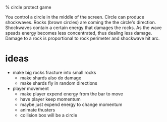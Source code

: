 % circle protect game

You control a circle in the middle of the screen.
Circle can produce shockwaves.
Rocks (brown circles) are coming the the circle's direction.
Shockwaves contain a certain energy that damages the rocks.
As the wave speads energy becomes less concentrated, thus dealing less damage.
Damage to a rock is proportional to rock perimeter and shockwave hit arc.

ideas
=====

* make big rocks fracture into small rocks
  - make shards also do damage
  - make shards fly in random directions
* player movement
  - make player expend energy from the bar to move
  - have player keep momentum
  - maybe just expend energy to change momentum
  - animate thusters
  - collision box will be a circle